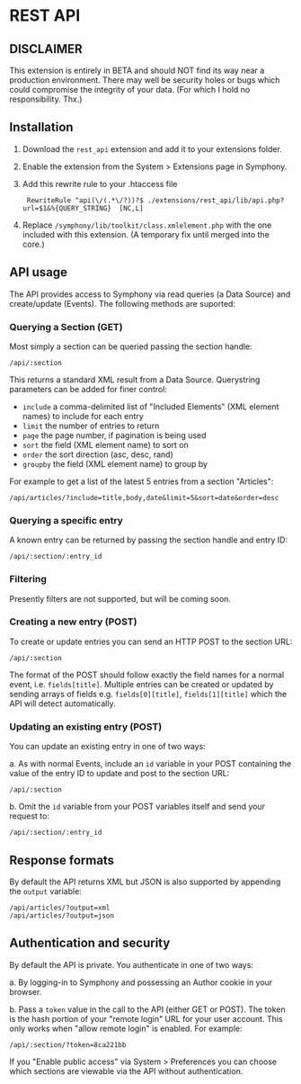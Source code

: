 # REST API

## DISCLAIMER

This extension is entirely in BETA and should NOT find its way near a production environment. There may well be security holes or bugs which could compromise the integrity of your data. (For which I hold no responsibility. Thx.)

## Installation

1. Download the `rest_api` extension and add it to your extensions folder.
2. Enable the extension from the System > Extensions page in Symphony.
3. Add this rewrite rule to your .htaccess file
		
		RewriteRule ^api(\/(.*\/?))?$ ./extensions/rest_api/lib/api.php?url=$1&%{QUERY_STRING}	[NC,L]

4. Replace `/symphony/lib/toolkit/class.xmlelement.php` with the one included with this extension. (A temporary fix until merged into the core.)

## API usage

The API provides access to Symphony via read queries (a Data Source) and create/update (Events). The following methods are suported:

### Querying a Section (GET)

Most simply a section can be queried passing the section handle:
	
	/api/:section

This returns a standard XML result from a Data Source. Querystring parameters can be added for finer control:

* `include` a comma-delimited list of "Included Elements" (XML element names) to include for each entry
* `limit` the number of entries to return
* `page` the page number, if pagination is being used
* `sort` the field (XML element name) to sort on
* `order` the sort direction (asc, desc, rand)
* `groupby` the field (XML element name) to group by

For example to get a list of the latest 5 entries from a section "Articles":

	/api/articles/?include=title,body,date&limit=5&sort=date&order=desc

### Querying a specific entry

A known entry can be returned by passing the section handle and entry ID:

	/api/:section/:entry_id

### Filtering
Presently filters are not supported, but will be coming soon.

### Creating a new entry (POST)
To create or update entries you can send an HTTP POST to the section URL:

	/api/:section

The format of the POST should follow exactly the field names for a normal event, i.e. `fields[title]`. Multiple entries can be created or updated by sending arrays of fields e.g. `fields[0][title]`, `fields[1][title]` which the API will detect automatically.

### Updating an existing entry (POST)
You can update an existing entry in one of two ways:

a. As with normal Events, include an `id` variable in your POST containing the value of the entry ID to update and post to the section URL:
		
	/api/:section

b. Omit the `id` variable from your POST variables itself and send your request to:

	/api/:section/:entry_id

## Response formats
By default the API returns XML but JSON is also supported by appending the `output` variable:

	/api/articles/?output=xml
	/api/articles/?output=json

## Authentication and security

By default the API is private. You authenticate in one of two ways:

a. By logging-in to Symphony and possessing an Author cookie in your browser.

b. Pass a `token` value in the call to the API (either GET or POST). The token is the hash portion of your "remote login" URL for your user account. This only works when "allow remote login" is enabled. For example:

	/api/:section/?token=8ca221bb

If you "Enable public access" via System > Preferences you can choose which sections are viewable via the API without authentication.